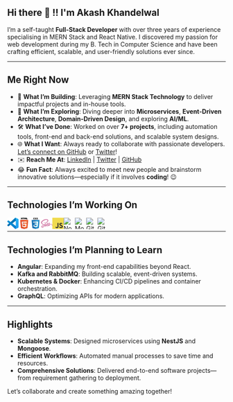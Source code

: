 ## Hi there 👋 !! I'm Akash Khandelwal

I’m a self-taught **Full-Stack Developer** with over three years of experience specialising in MERN Stack and React Native. I discovered my passion for web development during my B. Tech in Computer Science and have been crafting efficient, scalable, and user-friendly solutions ever since.

---

## Me Right Now

- 🔧 **What I’m Building**: Leveraging **MERN Stack Technology** to deliver impactful projects and in-house tools.
- 🌱 **What I’m Exploring**: Diving deeper into **Microservices**, **Event-Driven Architecture**, **Domain-Driven Design**, and exploring **AI/ML**.
- 🛠️ **What I’ve Done**: Worked on over **7+ projects**, including automation tools, front-end and back-end solutions, and scalable system designs.
- 🌐 **What I Want**: Always ready to collaborate with passionate developers. [Let’s connect on GitHub](https://github.com/aksh-22) or [Twitter](https://twitter.com/aksh__22)!
- ✉️ **Reach Me At**: [LinkedIn](https://www.linkedin.com/in/ak2298/) | [Twitter](https://twitter.com/aksh__22) | [GitHub](https://github.com/aksh-22)
- 😂 **Fun Fact**: Always excited to meet new people and brainstorm innovative solutions—especially if it involves **coding**! 😉

---

## Technologies I’m Working On

<img align="left" alt="Visual Studio Code" width="26px" height="26px" src="https://raw.githubusercontent.com/github/explore/80688e429a7d4ef2fca1e82350fe8e3517d3494d/topics/visual-studio-code/visual-studio-code.png" />
<img align="left" alt="HTML5" width="26px" height="26px" src="https://raw.githubusercontent.com/github/explore/80688e429a7d4ef2fca1e82350fe8e3517d3494d/topics/html/html.png" />
<img align="left" alt="CSS3" width="26px" height="26px" src="https://raw.githubusercontent.com/github/explore/80688e429a7d4ef2fca1e82350fe8e3517d3494d/topics/css/css.png" />
<img align="left" alt="Sass" width="26px" height="26px" src="https://raw.githubusercontent.com/github/explore/80688e429a7d4ef2fca1e82350fe8e3517d3494d/topics/sass/sass.png" />
<img align="left" alt="JavaScript" width="26px" height="26px" src="https://raw.githubusercontent.com/github/explore/80688e429a7d4ef2fca1e82350fe8e3517d3494d/topics/javascript/javascript.png" />
<img align="left" alt="Node.js" width="26px" height="26px" src="https://pluralsight.imgix.net/paths/path-icons/nodejs-601628d09d.png" />
<img align="left" alt="MongoDB" width="26px" height="26px" src="https://miro.medium.com/max/3200/1*DiNIG4Bfpm65_wwXf_JwMA.png" />
<img align="left" alt="Git" width="26px" height="26px" src="https://avatars3.githubusercontent.com/u/18133?s=200&v=4" />
<img align="left" alt="Git" width="26px" height="26px" src="https://user-images.githubusercontent.com/56211500/122650881-eede4680-d152-11eb-8fc1-b1d98a20acc9.png" />

<br />


---

## Technologies I’m Planning to Learn

- **Angular**: Expanding my front-end capabilities beyond React.
- **Kafka and RabbitMQ**: Building scalable, event-driven systems.
- **Kubernetes & Docker**: Enhancing CI/CD pipelines and container orchestration.
- **GraphQL**: Optimizing APIs for modern applications.

---

## Highlights

- **Scalable Systems**: Designed microservices using **NestJS** and **Mongoose**.
- **Efficient Workflows**: Automated manual processes to save time and resources.
- **Comprehensive Solutions**: Delivered end-to-end software projects—from requirement gathering to deployment.

Let’s collaborate and create something amazing together!


